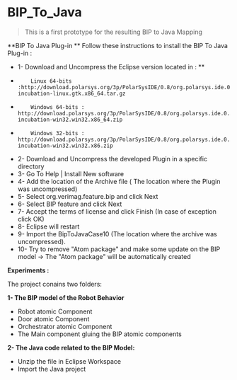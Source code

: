 # BIP_To_Java

> This is a first prototype for the resulting BIP to Java Mapping 

**BIP To Java Plug-in **
Follow these instructions to install the BIP To Java Plug-in :

*  1- Download and Uncompress the Eclipse version located in : **
*         Linux 64-bits :http://download.polarsys.org/3p/PolarSysIDE/0.8/org.polarsys.ide.0.8-incubation-linux.gtk.x86_64.tar.gz
*         Windows 64-bits : http://download.polarsys.org/3p/PolarSysIDE/0.8/org.polarsys.ide.0.8-incubation-win32.win32.x86_64.zip
*         Windows 32-bits : http://download.polarsys.org/3p/PolarSysIDE/0.8/org.polarsys.ide.0.8-incubation-win32.win32.x86.zip



* 2- Download and Uncompress the developed Plugin in a specific directory        
* 3- Go To Help | Install New software
* 4- Add the location of the Archive file ( The location where the Plugin was uncompressed)
* 5- Select org.verimag.feature.bip  and click Next
* 6- Select BIP feature and click Next
* 7- Accept the terms of license and click Finish (In case of exception click OK)
* 8- Eclipse will restart
* 9- Import the BipToJavaCase10 (The location where the archive was uncompressed).
* 10- Try to remove "Atom package" and make some update on the BIP model -> The "Atom package" will be automatically created

**Experiments :**

The project conains two folders:

**1- The BIP model of the Robot Behavior**
* Robot atomic Component
* Door atomic Component
* Orchestrator atomic Component
* The Main component gluing the BIP atomic components

**2- The Java code related to the BIP Model:**
* Unzip the file in Eclipse Workspace
* Import the Java project
